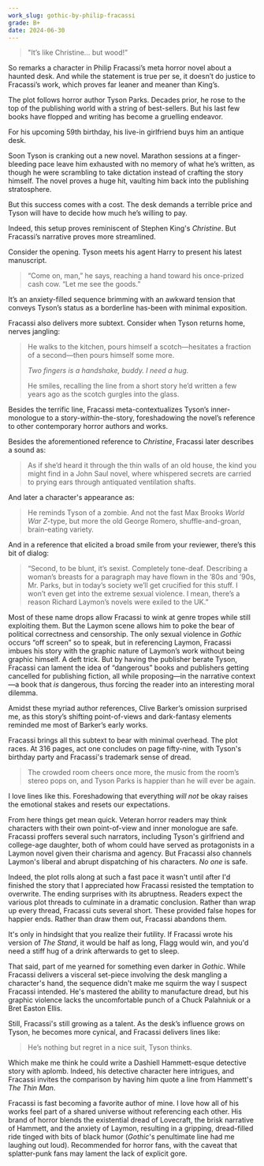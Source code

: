 ```yaml
---
work_slug: gothic-by-philip-fracassi
grade: B+
date: 2024-06-30
---
```


> "It’s like Christine… but wood!”

So remarks a character in Philip Fracassi’s meta horror novel about a haunted desk. And while the statement is true per se, it doesn’t do justice to Fracassi’s work, which proves far leaner and meaner than King’s.

<!-- end -->

The plot follows horror author Tyson Parks. Decades prior, he rose to the top of the publishing world with a string of best-sellers. But his last few books have flopped and writing has become a gruelling endeavor.

For his upcoming 59th birthday, his live-in girlfriend buys him an antique desk.

Soon Tyson is cranking out a new novel. Marathon sessions at a finger-bleeding pace leave him exhausted with no memory of what he’s written, as though he were scrambling to take dictation instead of crafting the story himself. The novel proves a huge hit, vaulting him back into the publishing stratosphere.

But this success comes with a cost. The desk demands a terrible price and Tyson will have to decide how much he’s willing to pay.

Indeed, this setup proves reminiscent of <span data-work-slug="christine-by-stephen-king">Stephen King's _Christine_</span>. But Fracassi’s narrative proves more streamlined.

Consider the opening. Tyson meets his agent Harry to present his latest manuscript.

> “Come on, man,” he says, reaching a hand toward his once-prized cash cow. “Let me see the goods.”

It’s an anxiety-filled sequence brimming with an awkward tension that conveys Tyson’s status as a borderline has-been with minimal exposition.

Fracassi also delivers more subtext. Consider when Tyson returns home, nerves jangling:

> He walks to the kitchen, pours himself a scotch—hesitates a fraction of a second—then pours himself some more.
>
> _Two fingers is a handshake, buddy. I need a hug._
>
> He smiles, recalling the line from a short story he’d written a few years ago as the scotch gurgles into the glass.

Besides the terrific line, Fracassi meta-contextualizes Tyson’s inner-monologue to a story-_within_-the-story, foreshadowing the novel’s reference to other contemporary horror authors and works.

Besides the aforementioned reference to _Christine_, Fracassi later describes a sound as:

> As if she’d heard it through the thin walls of an old house, the kind you might find in a John Saul novel, where whispered secrets are carried to prying ears through antiquated ventilation shafts.

And later a character's appearance as:

> He reminds Tyson of a zombie. And not the fast Max Brooks _World War Z_-type, but more the old George Romero, shuffle-and-groan, brain-eating variety.

And in a reference that elicited a broad smile from your reviewer, there’s this bit of dialog:

> “Second, to be blunt, it’s sexist. Completely tone-deaf. Describing a woman’s breasts for a paragraph may have flown in the ’80s and ’90s, Mr. Parks, but in today’s society we’ll get crucified for this stuff. I won’t even get into the extreme sexual violence. I mean, there’s a reason Richard Laymon’s novels were exiled to the UK.”

Most of these name drops allow Fracassi to wink at genre tropes while still exploiting them. But the Laymon scene allows him to poke the bear of political correctness and censorship. The only sexual violence in _Gothic_ occurs “off screen” so to speak, but in referencing Laymon, Fracassi imbues his story with the graphic nature of Laymon’s work without being graphic himself. A deft trick. But by having the publisher berate Tyson, Fracassi can lament the idea of “dangerous” books and publishers getting cancelled for publishing fiction, all while proposing—in the narrative context—a book that _is_ dangerous, thus forcing the reader into an interesting moral dilemma.

Amidst these myriad author references, Clive Barker’s omission surprised me, as this story’s shifting point-of-views and dark-fantasy elements reminded me most of Barker’s early works.

Fracassi brings all this subtext to bear with minimal overhead. The plot races. At 316 pages, act one concludes on page fifty-nine, with Tyson's birthday party and Fracassi's trademark sense of dread.

> The crowded room cheers once more, the music from the room’s stereo pops on, and Tyson Parks is happier than he will ever be again.

I love lines like this. Foreshadowing that everything _will not_ be okay raises the emotional stakes and resets our expectations.

From here things get mean quick. Veteran horror readers may think characters with their own point-of-view and inner monologue are safe. Fracassi proffers several such narrators, including Tyson's girlfriend and college-age daughter, both of whom could have served as protagonists in a Laymon novel given their charisma and agency. But Fracassi also channels Laymon's liberal and abrupt dispatching of his characters. _No one_ is safe.

Indeed, the plot rolls along at such a fast pace it wasn't until after I'd finished the story that I appreciated how Fracassi resisted the temptation to overwrite. The ending surprises with its abruptness. Readers expect the various plot threads to culminate in a dramatic conclusion. Rather than wrap up every thread, Fracassi cuts several short. These provided false hopes for happier ends. Rather than draw them out, Fracassi abandons them.

It's only in hindsight that you realize their futility. If Fracassi wrote his version of <span data-work-slug="the-stand-by-stephen-king">_The Stand_</span>, it would be half as long, Flagg would win, and you'd need a stiff hug of a drink afterwards to get to sleep.

That said, part of me yearned for something even darker in _Gothic_. While Fracassi delivers a visceral set-piece involving the desk mangling a character's hand, the sequence didn't make me squirm the way I suspect Fracassi intended. He's mastered the ability to manufacture dread, but his graphic violence lacks the uncomfortable punch of a Chuck Palahniuk or a Bret Easton Ellis.

Still, Fracassi's still growing as a talent. As the desk’s influence grows on Tyson, he becomes more cynical, and Fracassi delivers lines like:

> He’s nothing but regret in a nice suit, Tyson thinks.

Which make me think he could write a Dashiell Hammett-esque detective story with aplomb. Indeed, his detective character here intrigues, and Fracassi invites the comparison by having him quote a line from Hammett's <span data-work-slug="the-thin-man-by-dashiell-hammett">_The Thin Man_</span>.

Fracassi is fast becoming a favorite author of mine. I love how all of his works feel part of a shared universe without referencing each other. His brand of horror blends the existential dread of Lovecraft, the brisk narrative of Hammett, and the anxiety of Laymon, resulting in a gripping, dread-filled ride tinged with bits of black humor (_Gothic_'s penultimate line had me laughing out loud). Recommended for horror fans, with the caveat that splatter-punk fans may lament the lack of explicit gore.
